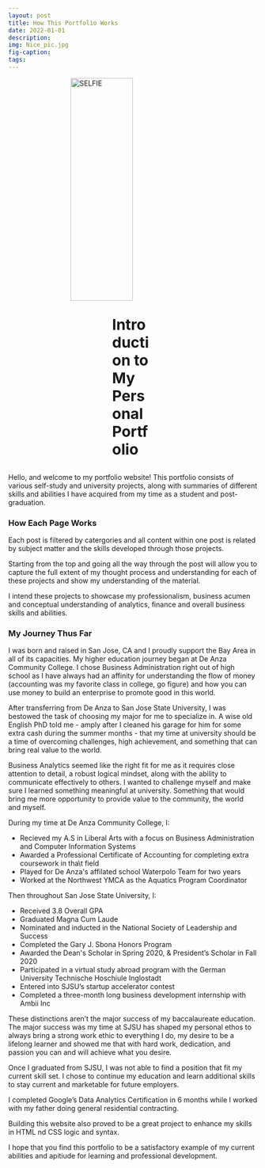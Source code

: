 ```yaml
---
layout: post
title: How This Portfolio Works
date: 2022-01-01
description: 
img: Nice_pic.jpg
fig-caption: 
tags:
---
```


<style>
.page-image{
    visibility: hidden;
}
.page-cover-image{
    visibility: hidden;
    height: 0px;
}
.header-page{
    height: 0px;
}
</style>

<style>
.comment-area{
    visibility: hidden;
}
.page-title{
    visibility: hidden;
}
.page-date{
    visibility: hidden;
}
</style>

<style>
.page-footer{
    visibility: hidden;
}
</style> 

<img src="/portfolio/assets/img/other-profile-headshot.JPG" 
    alt="SELFIE"
    class="center"
    style="width:50%;height:450px;object-fit:cover;">

<style>
  .center {
  display: block;
  margin-left: auto;
  margin-right: auto;
  width: 50%;
  height: auto; 
</style> 

<p style="font-weight:bold;
    padding-left:210px;
    padding-right:215px;
    font-size: 30px;
    "> Introduction to My Personal Portfolio </p>

Hello, and welcome to my portfolio website! This portfolio consists of various self-study and university projects, along with summaries of different skills and abilities I have acquired from my time as a student and post-graduation.

### How Each Page Works

Each post is filtered by catergories and all content within one post is related by subject matter and the skills developed through those projects. 

Starting from the top and going all the way through the post will allow you to capture the full extent of my thought process and understanding for each of these projects and show my understanding of the material. 

I intend these projects to showcase my professionalism, business acumen and conceptual understanding of analytics, finance and overall business skills and abilities. 

### My Journey Thus Far

I was born and raised in San Jose, CA and I proudly support the Bay Area in all of its capacities. My higher education journey began at De Anza Community College. I chose Business Administration right out of high school as I have always had an affinity for understanding the flow of money (accounting was my favorite class in college, go figure) and how you can use money to build an enterprise to promote good in this world. 

After transferring from De Anza to San Jose State University, I was bestowed the task of choosing my major for me to specialize in. A wise old English PhD told me - amply after I cleaned his garage for him for some extra cash during the summer months - that my time at university should be a time of overcoming challenges, high achievement, and something that can bring real value to the world. 

Business Analytics seemed like the right fit for me as it requires close attention to detail, a robust logical mindset, along with the ability to communicate effectively to others. I wanted to challenge myself and make sure I learned something meaningful at university. Something that would bring me more opportunity to provide value to the community, the world and myself. 

During my time at De Anza Community College, I:
* Recieved my A.S in Liberal Arts with a focus on Business Administration and Computer Information Systems 
* Awarded a Professional Certificate of Accounting for completing extra coursework in tha\t field
* Played for De Anza's affilated school Waterpolo Team for two years  
* Worked at the Northwest YMCA as the Aquatics Program Coordinator 

Then throughout San Jose State University, I:  
* Received 3.8 Overall GPA 
* Graduated Magna Cum Laude 
* Nominated and inducted in the National Society of Leadership and Success 
* Completed the Gary J. Sbona Honors Program 
* Awarded the Dean's Scholar in Spring 2020, & President’s Scholar in Fall 2020
* Participated in a virtual study abroad program with the German University Technische Hoschiule Inglostadt 
* Entered into SJSU’s startup accelerator contest 
* Completed a three-month long business development internship with Ambii Inc

These distinctions aren’t the major success of my baccalaureate education. The major success was my time at SJSU has shaped my personal ethos to always bring a strong work ethic to everything I do, my desire to be a lifelong learner and showed me that with hard work, dedication, and passion you can and will achieve what you desire. 

Once I graduated from SJSU, I was not able to find a position that fit my current skill set. I chose to continue my education and learn additional skills to stay current and marketable for future employers. 

I completed Google’s Data Analytics Certification in 6 months while I worked with my father doing general residential contracting.

Building this website also proved to be a great project to enhance my skills in HTML nd CSS logic and syntax. 

I hope that you find this portfolio to be a satisfactory example of my current abilities and apitiude for learning and professional development.   